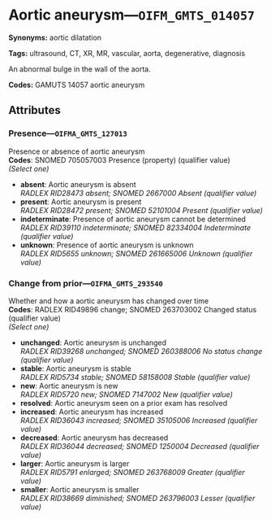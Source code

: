 # Aortic aneurysm—`OIFM_GMTS_014057`

**Synonyms:** aortic dilatation

**Tags:** ultrasound, CT, XR, MR, vascular, aorta, degenerative, diagnosis

An abnormal bulge in the wall of the aorta.

**Codes:** GAMUTS 14057 aortic aneurysm

## Attributes

### Presence—`OIFMA_GMTS_127013`

Presence or absence of aortic aneurysm  
**Codes**: SNOMED 705057003 Presence (property) (qualifier value)  
*(Select one)*

- **absent**: Aortic aneurysm is absent  
_RADLEX RID28473 absent; SNOMED 2667000 Absent (qualifier value)_
- **present**: Aortic aneurysm is present  
_RADLEX RID28472 present; SNOMED 52101004 Present (qualifier value)_
- **indeterminate**: Presence of aortic aneurysm cannot be determined  
_RADLEX RID39110 indeterminate; SNOMED 82334004 Indeterminate (qualifier value)_
- **unknown**: Presence of aortic aneurysm is unknown  
_RADLEX RID5655 unknown; SNOMED 261665006 Unknown (qualifier value)_

### Change from prior—`OIFMA_GMTS_293540`

Whether and how a aortic aneurysm has changed over time  
**Codes**: RADLEX RID49896 change; SNOMED 263703002 Changed status (qualifier value)  
*(Select one)*

- **unchanged**: Aortic aneurysm is unchanged  
_RADLEX RID39268 unchanged; SNOMED 260388006 No status change (qualifier value)_
- **stable**: Aortic aneurysm is stable  
_RADLEX RID5734 stable; SNOMED 58158008 Stable (qualifier value)_
- **new**: Aortic aneurysm is new  
_RADLEX RID5720 new; SNOMED 7147002 New (qualifier value)_
- **resolved**: Aortic aneurysm seen on a prior exam has resolved  
- **increased**: Aortic aneurysm has increased  
_RADLEX RID36043 increased; SNOMED 35105006 Increased (qualifier value)_
- **decreased**: Aortic aneurysm has decreased  
_RADLEX RID36044 decreased; SNOMED 1250004 Decreased (qualifier value)_
- **larger**: Aortic aneurysm is larger  
_RADLEX RID5791 enlarged; SNOMED 263768009 Greater (qualifier value)_
- **smaller**: Aortic aneurysm is smaller  
_RADLEX RID38669 diminished; SNOMED 263796003 Lesser (qualifier value)_